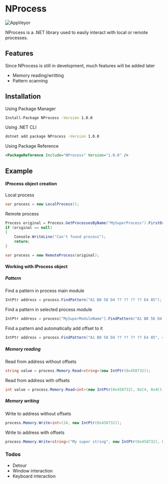 # NProcess
![AppVeyor](https://img.shields.io/appveyor/build/Roxeez/NProcess)  

NProcess is a .NET library used to easily interact with local or remote processes.

## Features

Since NProcess is still in development, much features will be added later

* Memory reading/writting
* Pattern scanning

## Installation

Using Package Manager
```sh
Install-Package NProcess -Version 1.0.0
```

Using .NET CLI
```sh
dotnet add package NProcess -Version 1.0.0
```

Using Package Reference
```xml
<PackageReference Include="NProcess" Version="1.0.0" />
```

## Example
#### IProcess object creation
Local process
```csharp
var process = new LocalProcess();
```
Remote process
```csharp
Process original = Process.GetProcessesByName("MySuperProcess").FirstOrDefault();
if (original == null)
{
    Console.WriteLine("Can't found process");
    return;
}

var process = new RemoteProcess(original);
```
#### Working with IProcess object

##### Pattern
Find a pattern in process main module
```csharp
IntPtr address = process.FindPattern("A1 B8 58 D4 ?? ?? ?? ?? E4 85");
```
Find a pattern in selected process module
```csharp
IntPtr address = process["MySuperModuleName"].FindPattern("A1 B8 58 D4 ?? ?? ?? ?? E4 85");
```
Find a pattern and automatically add offset to it
```csharp
IntPtr address = process.FindPattern("A1 B8 58 D4 ?? ?? ?? ?? E4 85", 4);
```  

##### Memory reading
Read from address without offsets
```csharp
string value = process.Memory.Read<string>(new IntPtr(0x458732));
```
Read from address with offsets
```csharp
int value = process.Memory.Read<int>(new IntPtr(0x458732), 0xC4, 0x4C);
```  

##### Memory writing
Write to address without offsets
```csharp
process.Memory.Write<int>(24, new IntPtr(0x458732));
```
Write to address with offsets
```csharp
process.Memory.Write<string>("My super string", new IntPtr(0x458732), 0xC4, 0x4C);
```  

### Todos
 - Detour
 - Window interaction
 - Keyboard interaction
